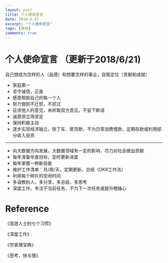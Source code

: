 ```yaml
---
layout: post
title: 个人使命宣言
date: 2018-5-22
excerpt: "个人使命宣言"
tags: [其他]
comments: true
---
```


    
# 个人使命宣言 （更新于2018/6/21)

自己想成为怎样的人（品德）和想要怎样的事业，自我定位（贡献和成就）


- 家庭第一
- 坚守诚信，正直
- 感恩帮助自己的每一个人
- 努力做到不迁怒，不贰过
- 征求他人的意见，未听取双方意见，不妄下断语
- 诚恳但立场坚定
- 保持积极主动
- 逐步实现经济独立，除了车、房贷款，不为日常消费借款，定期存款或利用部分收入投资

---

- 向大数据方向发展，大数据领域有一定的影响，尽力对社会做出贡献
- 每年准备年度目标，定时更新进度
- 每年掌握一种新技能
- 维护工作清单：月/周/天，定期更新，总结（OKR工作法）
- 利用每个碎片的空闲时间
- 多请教别人，多分享，多总结，多思考
- 深度工作，专注于当前任务，不为下一次任务或提升瞎操心



# Reference

《高效人士的七个习惯》

《深度工作》

《穷查理宝典》

《思考，快与慢》